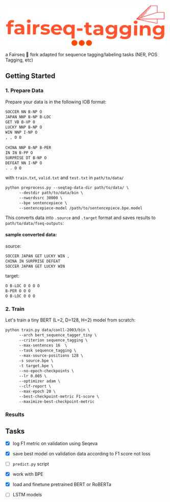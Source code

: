 
<img src="logo/logo.png" width="500" height="130">

   a Fairseq :fork_and_knife: fork adapted for sequence tagging/labeling tasks (NER, POS Tagging, etc) 

## Getting Started 

### 1. Prepare Data

Prepare your data is in the following IOB format: 

```
SOCCER NN B-NP O
JAPAN NNP B-NP B-LOC
GET VB B-VP O
LUCKY NNP B-NP O
WIN NNP I-NP O
, , O O

CHINA NNP B-NP B-PER
IN IN B-PP O
SURPRISE DT B-NP O
DEFEAT NN I-NP O
. . O O

```
with `train.txt`, `valid.txt` and `test.txt` in `path/to/data/`

```
python preprocess.py --seqtag-data-dir path/to/data/ \
      --destdir path/to/data/bin \
      --nwordssrc 30000 \
      --bpe sentencepiece \
      --sentencepiece-model /path/to/sentencepiece.bpe.model
```

This converts data into `.source` and `.target` format and saves results to `path/to/data/fseq-outputs`:

#### sample converted data:

source:
```
SOCCER JAPAN GET LUCKY WIN ,
CHINA IN SURPRISE DEFEAT
SOCCER JAPAN GET LUCKY WIN
```
target:
```
O B-LOC O O O O
B-PER O O O
O B-LOC O O O

```


### 2. Train 
Let's train a tiny BERT (L=2, D=128, H=2) model from scratch:

```
python train.py data/conll-2003/bin \ 
      --arch bert_sequence_tagger_tiny \
      --criterion sequence_tagging \
      --max-sentences 16  \
      --task sequence_tagging \
      --max-source-positions 128 \
      -s source.bpe \
      -t target.bpe \
      --no-epoch-checkpoints \
      --lr 0.005 \
      --optimizer adam \
      --clf-report \
      --max-epoch 20 \
      --best-checkpoint-metric F1-score \
      --maximize-best-checkpoint-metric

```

### Results

## Tasks

- [x] log F1 metric on validation using Seqeva
- [x] save best model on validation data according to F1 score not loss
- [ ] `predict.py` script
- [x] work with BPE
- [x] load and finetune pretrained BERT or RoBERTa 
- [ ] LSTM models


